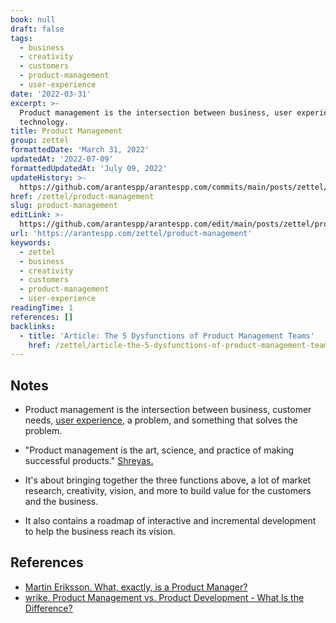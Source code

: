 ```yaml
---
book: null
draft: false
tags:
  - business
  - creativity
  - customers
  - product-management
  - user-experience
date: '2022-03-31'
excerpt: >-
  Product management is the intersection between business, user experience, and
  technology.
title: Product Management
group: zettel
formattedDate: 'March 31, 2022'
updatedAt: '2022-07-09'
formattedUpdatedAt: 'July 09, 2022'
updateHistory: >-
  https://github.com/arantespp/arantespp.com/commits/main/posts/zettel/product-management.md
href: /zettel/product-management
slug: product-management
editLink: >-
  https://github.com/arantespp/arantespp.com/edit/main/posts/zettel/product-management.md
url: 'https://arantespp.com/zettel/product-management'
keywords:
  - zettel
  - business
  - creativity
  - customers
  - product-management
  - user-experience
readingTime: 1
references: []
backlinks:
  - title: 'Article: The 5 Dysfunctions of Product Management Teams'
    href: /zettel/article-the-5-dysfunctions-of-product-management-teams
---
```


## Notes

- Product management is the intersection between business, customer needs, [user experience](/zettel/user-experience), a problem, and something that solves the problem.

- "Product management is the art, science, and practice of making successful products." [Shreyas.](https://twitter.com/shreyas/status/1545222433254232064)

- It's about bringing together the three functions above, a lot of market research, creativity, vision, and more to build value for the customers and the business.

- It also contains a roadmap of interactive and incremental development to help the business reach its vision.

## References

- [Martin Eriksson. What, exactly, is a Product Manager?](https://www.mindtheproduct.com/what-exactly-is-a-product-manager/)
- [wrike. Product Management vs. Product Development - What Is the Difference?](https://www.wrike.com/product-management-guide/faq/product-management-vs-product-development-what-is-the-difference/)
